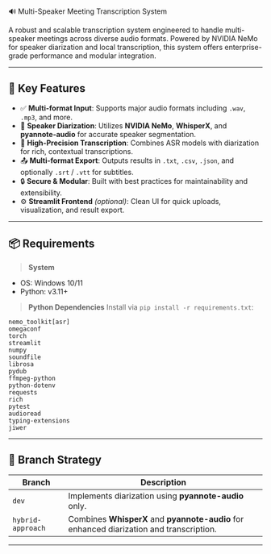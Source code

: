  🔊 Multi-Speaker Meeting Transcription System

A robust and scalable transcription system engineered to handle multi-speaker meetings across diverse audio formats. Powered by NVIDIA NeMo for speaker diarization and local transcription, this system offers enterprise-grade performance and modular integration.

---

## 🚀 Key Features

* ✅ **Multi-format Input**: Supports major audio formats including `.wav`, `.mp3`, and more.
* 🧠 **Speaker Diarization**: Utilizes **NVIDIA NeMo**, **WhisperX**, and **pyannote-audio** for accurate speaker segmentation.
* 📝 **High-Precision Transcription**: Combines ASR models with diarization for rich, contextual transcriptions.
* 📤 **Multi-format Export**: Outputs results in `.txt`, `.csv`, `.json`, and optionally `.srt` / `.vtt` for subtitles.
* 🔒 **Secure & Modular**: Built with best practices for maintainability and extensibility.
* ⚙️ **Streamlit Frontend** *(optional)*: Clean UI for quick uploads, visualization, and result export.

---

## 📦 Requirements

> **System**

* OS: Windows 10/11
* Python: v3.11+

> **Python Dependencies**
> Install via `pip install -r requirements.txt`:

```text
nemo_toolkit[asr]
omegaconf
torch
streamlit
numpy
soundfile
librosa
pydub
ffmpeg-python
python-dotenv
requests
rich
pytest
audioread
typing-extensions
jiwer
```

---

## 🌱 Branch Strategy

| Branch            | Description                                                                              |
| ----------------- | ---------------------------------------------------------------------------------------- |
| `dev`             | Implements diarization using **pyannote-audio** only.                                    |
| `hybrid-approach` | Combines **WhisperX** and **pyannote-audio** for enhanced diarization and transcription. |

---
